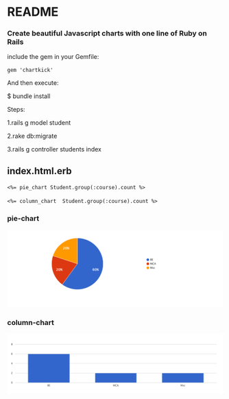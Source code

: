 # README

### Create beautiful Javascript charts with one line of Ruby on Rails

include the gem in your Gemfile:

<body>

    gem 'chartkick'
    
</body>


And then execute:

<body>

   $ bundle install
   
</body>


Steps:

1.rails g model student

2.rake db:migrate

3.rails g controller students index


## index.html.erb


<body>

	<%= pie_chart Student.group(:course).count %>
	
	<%= column_chart  Student.group(:course).count %>
	
	
</body>

### pie-chart

![Alt text](https://github.com/ameerjmc/rails-chart/blob/master/public/pie_chart.png "pie_chart")

### column-chart

![Alt text](https://github.com/ameerjmc/rails-chart/blob/master/public/column_chart.png "column_chart")


	





